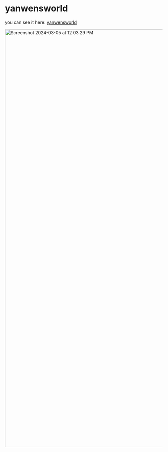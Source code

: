 # yanwensworld

you can see it here: [yanwensworld](https://yanwensworld.com/)


<img width="1337" alt="Screenshot 2024-03-05 at 12 03 29 PM" src="https://github.com/AdeDeepFishing/yanwensworld/assets/91364746/a4813dd6-c39e-4011-82a7-3b7f4440df2c">
